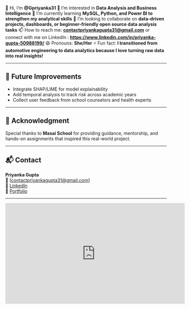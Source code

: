 👋 Hi, I’m **@Gpriyanka31**
👀 I’m interested in **Data Analysis and Business Intelligence**
🌱 I’m currently learning **MySQL, Python, and Power BI to strengthen my analytical skills**
💞️ I’m looking to collaborate on **data-driven projects, dashboards, or beginner-friendly open source data analysis tasks**
📫 How to reach me: **contactpriyankagupta31@gmail.com**
or connect with me on LinkedIn : **https://www.linkedin.com/in/priyanka-gupta-50988199/**
😄 Pronouns: **She/Her**
⚡ Fun fact: **I transitioned from automotive engineering to data analytics because I love turning raw data into real insights!**

---

## 📌 Future Improvements

- Integrate SHAP/LIME for model explainability
- Add temporal analysis to track risk across academic years
- Collect user feedback from school counselors and health experts

---

## 🙏 Acknowledgment

Special thanks to **Masai School** for providing guidance, mentorship, and hands-on assignments that inspired this real-world project.

---

## 📬 Contact

**Priyanka Gupta**  
📧 [contactpriyankagupta31@gmail.com]  
🔗 [LinkedIn](https://www.linkedin.com/in/priyanka-gupta-50988199)  
📁 [Portfolio](https://github.com/Gpriyanka31)

---




<iframe width="560" height="315" src="https://www.youtube.com/embed/_cS5r2PscJQ?si=-FvkcfFVuGIxswcG" title="YouTube video player" frameborder="0" allow="accelerometer; autoplay; clipboard-write; encrypted-media; gyroscope; picture-in-picture; web-share" referrerpolicy="strict-origin-when-cross-origin" allowfullscreen></iframe>

